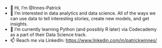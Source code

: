 - 👋 Hi, I’m @Innes-Patrick
- 👀 I’m interested in data analytics and data science. All of the ways we can use data to tell interesting stories, create new models, and get insights. 
- 🌱 I’m currently learning Python (and possibly R later) via Codecademy as a part of their Data Science track.
- 📫 Reach me via LinkedIn: https://www.linkedin.com/in/patrickwinnes/

